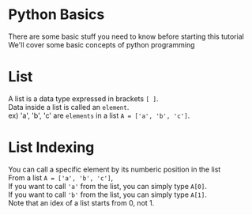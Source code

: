 # Python Basics
There are some basic stuff you need to know before starting this tutorial  
We'll cover some basic concepts of python programming  

# List
A list is a data type expressed in brackets `[ ]`.  
Data inside a list is called an `element`.  
ex) 'a', 'b', 'c' are `elements` in a list `A = ['a', 'b', 'c']`.  
  
# List Indexing
You can call a specific element by its numberic position in the list  
From a list `A = ['a', 'b', 'c']`,  
If you want to call `'a'` from the list, you can simply type `A[0]`.  
If you want to call `'b'` from the list, you can simply type `A[1]`.  
Note that an idex of a list starts from 0, not 1.
